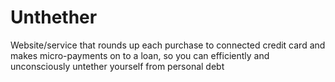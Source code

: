 # Unthether
Website/service that rounds up each purchase to connected credit card and makes micro-payments on to a loan, so you can efficiently and unconsciously untether yourself from personal debt
